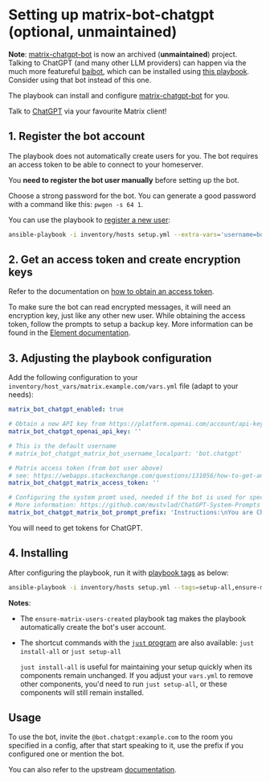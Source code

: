 # Setting up matrix-bot-chatgpt (optional, unmaintained)

**Note**: [matrix-chatgpt-bot](https://github.com/matrixgpt/matrix-chatgpt-bot) is now an archived (**unmaintained**) project. Talking to ChatGPT (and many other LLM providers) can happen via the much more featureful [baibot](https://github.com/etkecc/baibot), which can be installed using [this playbook](configuring-playbook-bot-baibot.md). Consider using that bot instead of this one.

The playbook can install and configure [matrix-chatgpt-bot](https://github.com/matrixgpt/matrix-chatgpt-bot) for you.

Talk to [ChatGPT](https://openai.com/blog/chatgpt/) via your favourite Matrix client!

## 1. Register the bot account

The playbook does not automatically create users for you. The bot requires an access token to be able to connect to your homeserver.

You **need to register the bot user manually** before setting up the bot.

Choose a strong password for the bot. You can generate a good password with a command like this: `pwgen -s 64 1`.

You can use the playbook to [register a new user](registering-users.md):

```sh
ansible-playbook -i inventory/hosts setup.yml --extra-vars='username=bot.chatgpt password=PASSWORD_FOR_THE_BOT admin=no' --tags=register-user
```

## 2. Get an access token and create encryption keys

Refer to the documentation on [how to obtain an access token](obtaining-access-tokens.md).

To make sure the bot can read encrypted messages, it will need an encryption key, just like any other new user. While obtaining the access token, follow the prompts to setup a backup key. More information can be found in the [Element documentation](https://element.io/help#encryption6).

## 3. Adjusting the playbook configuration

Add the following configuration to your `inventory/host_vars/matrix.example.com/vars.yml` file (adapt to your needs):

```yaml
matrix_bot_chatgpt_enabled: true

# Obtain a new API key from https://platform.openai.com/account/api-keys
matrix_bot_chatgpt_openai_api_key: ''

# This is the default username
# matrix_bot_chatgpt_matrix_bot_username_localpart: 'bot.chatgpt'

# Matrix access token (from bot user above)
# see: https://webapps.stackexchange.com/questions/131056/how-to-get-an-access-token-for-element-riot-matrix
matrix_bot_chatgpt_matrix_access_token: ''

# Configuring the system promt used, needed if the bot is used for special tasks.
# More information: https://github.com/mustvlad/ChatGPT-System-Prompts
matrix_bot_chatgpt_matrix_bot_prompt_prefix: 'Instructions:\nYou are ChatGPT, a large language model trained by OpenAI.'

```

You will need to get tokens for ChatGPT.

## 4. Installing

After configuring the playbook, run it with [playbook tags](playbook-tags.md) as below:

<!-- NOTE: let this conservative command run (instead of install-all) to make it clear that failure of the command means something is clearly broken. -->
```sh
ansible-playbook -i inventory/hosts setup.yml --tags=setup-all,ensure-matrix-users-created,start
```

**Notes**:

- The `ensure-matrix-users-created` playbook tag makes the playbook automatically create the bot's user account.

- The shortcut commands with the [`just` program](just.md) are also available: `just install-all` or `just setup-all`

  `just install-all` is useful for maintaining your setup quickly when its components remain unchanged. If you adjust your `vars.yml` to remove other components, you'd need to run `just setup-all`, or these components will still remain installed.

## Usage

To use the bot, invite the `@bot.chatgpt:example.com` to the room you specified in a config, after that start speaking to it, use the prefix if you configured one or mention the bot.

You can also refer to the upstream [documentation](https://github.com/matrixgpt/matrix-chatgpt-bot).
